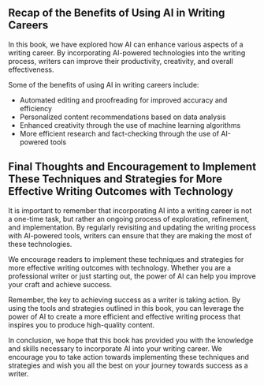 
Recap of the Benefits of Using AI in Writing Careers
----------------------------------------------------

In this book, we have explored how AI can enhance various aspects of a writing career. By incorporating AI-powered technologies into the writing process, writers can improve their productivity, creativity, and overall effectiveness.

Some of the benefits of using AI in writing careers include:

* Automated editing and proofreading for improved accuracy and efficiency
* Personalized content recommendations based on data analysis
* Enhanced creativity through the use of machine learning algorithms
* More efficient research and fact-checking through the use of AI-powered tools

Final Thoughts and Encouragement to Implement These Techniques and Strategies for More Effective Writing Outcomes with Technology
---------------------------------------------------------------------------------------------------------------------------------

It is important to remember that incorporating AI into a writing career is not a one-time task, but rather an ongoing process of exploration, refinement, and implementation. By regularly revisiting and updating the writing process with AI-powered tools, writers can ensure that they are making the most of these technologies.

We encourage readers to implement these techniques and strategies for more effective writing outcomes with technology. Whether you are a professional writer or just starting out, the power of AI can help you improve your craft and achieve success.

Remember, the key to achieving success as a writer is taking action. By using the tools and strategies outlined in this book, you can leverage the power of AI to create a more efficient and effective writing process that inspires you to produce high-quality content.

In conclusion, we hope that this book has provided you with the knowledge and skills necessary to incorporate AI into your writing career. We encourage you to take action towards implementing these techniques and strategies and wish you all the best on your journey towards success as a writer.